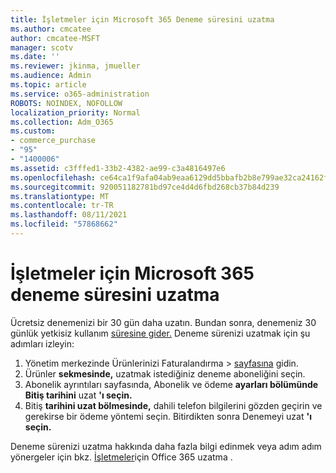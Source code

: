 ```yaml
---
title: İşletmeler için Microsoft 365 Deneme süresini uzatma
ms.author: cmcatee
author: cmcatee-MSFT
manager: scotv
ms.date: ''
ms.reviewer: jkinma, jmueller
ms.audience: Admin
ms.topic: article
ms.service: o365-administration
ROBOTS: NOINDEX, NOFOLLOW
localization_priority: Normal
ms.collection: Adm_O365
ms.custom:
- commerce_purchase
- "95"
- "1400006"
ms.assetid: c3fffed1-33b2-4382-ae99-c3a4816497e6
ms.openlocfilehash: ce64ca1f9afa04ab9eaa6129dd5bbafb2b8e799ae32ca24162fd5c8bac7d84fd
ms.sourcegitcommit: 920051182781bd97ce4d4d6fbd268cb37b84d239
ms.translationtype: MT
ms.contentlocale: tr-TR
ms.lasthandoff: 08/11/2021
ms.locfileid: "57868662"
---
```

# <a name="extend-your-trial-for-microsoft-365-for-business"></a>İşletmeler için Microsoft 365 deneme süresini uzatma

Ücretsiz denemenizi bir 30 gün daha uzatın. Bundan sonra, denemeniz 30 günlük yetkisiz kullanım [süresine gider.](https://docs.microsoft.com/alchemyinsights/grace-period-for-microsoft-365-free-trial) Deneme sürenizi uzatmak için şu adımları izleyin:
  
1. Yönetim merkezinde Ürünlerinizi Faturalandırma  \> [sayfasına](https://go.microsoft.com/fwlink/p/?linkid=842054) gidin.
2. Ürünler **sekmesinde,** uzatmak istediğiniz deneme aboneliğini seçin.
3. Abonelik ayrıntıları sayfasında, Abonelik ve ödeme **ayarları bölümünde Bitiş tarihini** uzat **'ı seçin.**
4. Bitiş **tarihini uzat bölmesinde,** dahili telefon bilgilerini gözden geçirin ve gerekirse bir ödeme yöntemi seçin. Bitirdikten sonra Denemeyi uzat **'ı seçin.**

Deneme sürenizi uzatma hakkında daha fazla bilgi edinmek veya adım adım yönergeler için bkz. [İşletmeler](https://docs.microsoft.com/microsoft-365/commerce/extend-your-trial)için Office 365 uzatma .